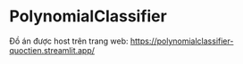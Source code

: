 # PolynomialClassifier
Đồ án được host trên trang web: https://polynomialclassifier-quoctien.streamlit.app/
